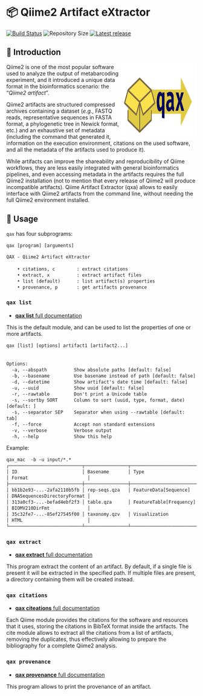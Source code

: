 # :package: Qiime2 Artifact eXtractor

[![Build Status](https://travis-ci.org/telatin/qax.svg?branch=main)](https://travis-ci.org/telatin/qax)
![Repository Size](https://img.shields.io/github/languages/code-size/telatin/qax)
[![Latest release](https://img.shields.io/github/v/release/telatin/qax)](https://github.com/telatin/qax/releases)

## :book: Introduction

<img alt="seqfu logo" align="right" width="200" height="200" src="https://raw.githubusercontent.com/telatin/qax/master/docs/qax.png">

Qiime2 is one of the most popular software used to analyze the output of metabarcoding experiment, and it introduced a unique data format in the bioinformatics scenario: the “_Qiime2 artifact_”.

Qiime2 artifacts are structured compressed archives containing a dataset (_e.g._, FASTQ reads, representative sequences in FASTA format, a phylogenetic tree in Newick format, etc.) and an exhaustive set of metadata (including the command that generated it, information on the execution environment, citations on the used software, and all the metadata of the artifacts used to produce it). 

While artifacts can improve the shareability and reproducibility of Qiime workflows, they are less easily integrated with general bioinformatics pipelines, and even accessing metadata in the artifacts requires the full Qiime2 installation (not to mention that every release of Qiime2 will produce incompatible artifacts). Qiime Artifact Extractor (qxa) allows to easily interface with Qiime2 artifacts from the command line, without needing the full Qiime2 environment installed. 

## :book: Usage

`qax` has four subprograms:

```text
qax [program] [arguments]
```

```
QAX - Qiime2 Artifact eXtractor

	• citations, c        : extract citations
	• extract, x          : extract artifact files
	• list (default)      : list artifact(s) properties
	• provenance, p       : get artifacts provenance

```



### `qax list`


* [**qax list** full documentation](docs/list.md)

This is the default module, and can be used to list the properties of one or more artifacts.

```
qax [list] [options] artifact1 [artifact2...]


Options:
  -a, --abspath          Show absolute paths [default: false]
  -b, --basename         Use basename instead of path [default: false]
  -d, --datetime         Show artifact's date time [default: false]
  -u, --uuid             Show uuid [default: false]
  -r, --rawtable         Don't print a Unicode table   
  -s, --sortby SORT      Column to sort (uuid, type, format, date) [default: ]
  -s, --separator SEP    Separator when using --rawtable [default: tab]
  -f, --force            Accept non standard extensions
  -v, --verbose          Verbose output
  -h, --help             Show this help
```

Example:
```
qax_mac  -b -u input/*.*
┌───────────────────────────┬────────────────┬─────────────────────────┬─────────────────────────────┐
│ ID                        │ Basename       │ Type                    │ Format                      │
├───────────────────────────┼────────────────┼─────────────────────────┼─────────────────────────────┤
│ bb1b2e93-...-2afa2110b5fb │ rep-seqs.qza   │ FeatureData[Sequence]   │ DNASequencesDirectoryFormat │
│ 313a0cf3-...-befad4ebf2f3 │ table.qza      │ FeatureTable[Frequency] │ BIOMV210DirFmt              │
│ 35c32fe7-...-85ef27545f00 │ taxonomy.qzv   │ Visualization           │ HTML                        │
└───────────────────────────┴────────────────┴─────────────────────────┴─────────────────────────────┘
```

### `qax extract`


* [**qax extract** full documentation](docs/extract.md)

This program extract the content of an artifact. By default, if a single file is present it will be extracted in the specified path. If multiple files are present, a directory containing them will be created instead.

### `qax citations`

* [**qax citeations** full documentation](docs/cite.md)

Each Qiime module provides the citations for the software and resources that it uses, storing the citations in BibTeX format inside the artifacts. The cite module allows to extract all the citations from a list of artifacts, removing the duplicates, thus effectively allowing to prepare the bibliography for a complete Qiime2 analysis.

### `qax provenance`

* [**qax provenance** full documentation](docs/provenance.md)


This program allows to print the provenance of an artifact.
